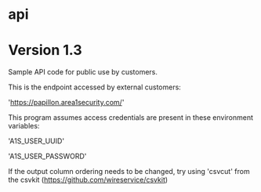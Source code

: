 # api
# Version 1.3
Sample API code for public use by customers.


This is the endpoint accessed by external customers:

'https://papillon.area1security.com/'

This program assumes access credentials are present in these environment variables:

'A1S_USER_UUID'

'A1S_USER_PASSWORD'


If the output column ordering needs to be changed, try using 'csvcut' from
the csvkit (https://github.com/wireservice/csvkit)


